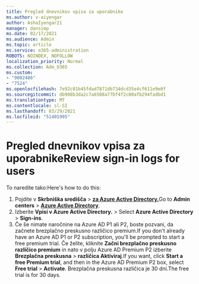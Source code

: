 ```yaml
---
title: Pregled dnevnikov vpisa za uporabnike
ms.author: v-aiyengar
author: AshaIyengar21
manager: dansimp
ms.date: 02/17/2021
ms.audience: Admin
ms.topic: article
ms.service: o365-administration
ROBOTS: NOINDEX, NOFOLLOW
localization_priority: Normal
ms.collection: Adm_O365
ms.custom:
- "9002486"
- "7524"
ms.openlocfilehash: 7e92c01b45fdad7871db734dcd35e4cf611e9e0f
ms.sourcegitcommit: db908b3da2c7a6508a77bf4f2c80afb294fadbd1
ms.translationtype: MT
ms.contentlocale: sl-SI
ms.lasthandoff: 03/29/2021
ms.locfileid: "51401995"
---
```

# <a name="review-sign-in-logs-for-users"></a><span data-ttu-id="82e4b-102">Pregled dnevnikov vpisa za uporabnike</span><span class="sxs-lookup"><span data-stu-id="82e4b-102">Review sign-in logs for users</span></span>

<span data-ttu-id="82e4b-103">To naredite tako:</span><span class="sxs-lookup"><span data-stu-id="82e4b-103">Here's how to do this:</span></span>

1. <span data-ttu-id="82e4b-104">Pojdite v **Skrbniška središča**  >  **[za Azure Active Directory.](https://go.microsoft.com/fwlink/p/?linkid=2067268)**</span><span class="sxs-lookup"><span data-stu-id="82e4b-104">Go to **Admin centers** > **[Azure Active Directory](https://go.microsoft.com/fwlink/p/?linkid=2067268)**.</span></span>
1. <span data-ttu-id="82e4b-105">Izberite **Vpisi v Azure Active Directory.**  >  </span><span class="sxs-lookup"><span data-stu-id="82e4b-105">Select **Azure Active Directory** > **Sign-ins**.</span></span>
1. <span data-ttu-id="82e4b-106">Če še nimate naročnine na Azure AD P1 ali P2, boste pozvani, da začnete brezplačno preskusno različico premium.</span><span class="sxs-lookup"><span data-stu-id="82e4b-106">If you don't already have an Azure AD P1 or P2 subscription, you'll be prompted to start a free premium trial.</span></span> <span data-ttu-id="82e4b-107">Če želite, kliknite **Začni brezplačno preskusno različico premium** in nato v polju Azure AD Premium P2 izberite **Brezplačna preskusna**  >  **različica Aktiviraj**.</span><span class="sxs-lookup"><span data-stu-id="82e4b-107">If you want, click **Start a free Premium trial**, and then in the Azure AD Premium P2 box, select **Free trial** > **Activate**.</span></span> <span data-ttu-id="82e4b-108">Brezplačna preskusna različica je 30 dni.</span><span class="sxs-lookup"><span data-stu-id="82e4b-108">The free trial is for 30 days.</span></span>